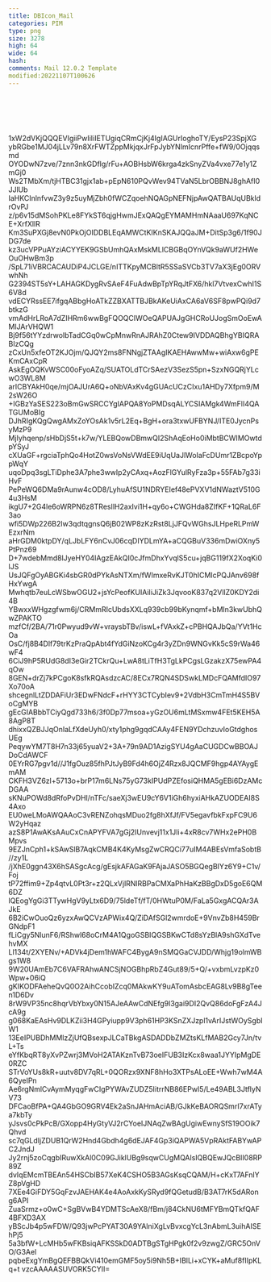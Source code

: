 ```yaml
---
title: DBIcon_Mail
categories: PIM
type: png
size: 3278
high: 64
wide: 64
hash: 
comments: Mail 12.0.2 Template
modified:20221107T100626
---
```

![DBIcon_Mail][1]

[1]: data:image/png;base64,iVBORw0KGgoAAAANSUhEUgAAAEAAAABACAYAAACqaXHeAAAMlUlEQVR4nO1aDVBU
1xW2dVKjQQQEVIgiiPwIiIiIETUgiqCRmCjKj4IgIAGUrIoghoTY/EysP23SpjXG
ybRGbe1MJ04jLLv79n8XrFWTZppMkjqxJrFpJybYNImIcnrPffe+fW9/0Ojqqsmd
OYODwN7zve/7znn3nkGDflg/rFu+AOBHsbW6krga4zkSnyZVa4vxe77e1y1ZmGj0
Ws2TMbXm/tjHTBC31gjx1ab+pEpN610PQvWev94TVaN5LbrOBBNJ8ghAfI0JJlUb
IaHKCInlnfvwZ3y9z5uyMjZbh0fWCZqoehNQAGpNEFNjpAwQATBAUqUBkldrOvPJ
z/p6v15dMSohPKLe8FYkST6qjgHwmJExQAQgEYMAMHmNAaaU697KqNCE+XrfXllR
Km3SuPXGj8evN0PkOjOIDDBLEqAMWCtKIKnSKAJQQaJM+DitSp3g6/1f90JDG7de
kz3ucVPPuAYziACYYEK9GSbUmhQAxMskMLlCBGBqOYnVQk9aWUf2HWeOuOHwBm3p
/SpL71iVBRCACAUDiP4JCLGE/nITTKpyMCBltR5SSaSVCb3TV7aX3jEg0ORVwhNh
G2394ST5sY+LAHAGKDygRvSAeF4FuAdwBpTpYRqJtFX6/hkl7VtvexCwhI1S6V8d
vdECYRssEE7ifgqABbgHoATkZZBXATTBJBkAKeUiAxCA6aV6SF8pwPQi9d7btkzG
vmAdHrLRoA7dZIHRm6wwBgFQOQCIWOeQAPUAJgGHCRoUJogSmOoEwAMlJArVHQW1
Bj9f56tYYzdrwoIbTadCGq0wCpMnwRnAJRAhZ0Ctew9IVDDAQBhgYBIQRABIzCQg
zCxUn5xfeOT2KJOjm/QJQY2ms8FNNgjZTAAgIKAEHAwwMw+wiAxw6gPEKmCAxCpR
AskEgOQKvWSC00oFyoAZq/SUATOLdTCrSAezV3SezS5pn+SzxNGQRjYLcwO3WL8M
arICBYAkH0qe/mjOAJUrA6Q+oNbVAxKv4gGUAcUCzCIxu1AHDy7Xfpm9/M2sW26O
+IGBzYaSES223oBmGwSRCCYgIAPQA8YoPMDsqALYCSIAMgk4WmFlI4QATGUMoBIg
DJhRIgKQgQwgAMxZoYOsAk1v5rL2Eq+BgH+ora3txwUFBYNJ/ITE0JycnPsyMzP9
MjIyhqenp/sHbDjS5t+k7w/YLEBQowDBmwQI2ShAqEoHo0iMbtBCWIMOwtdpYSyJ
cXUaGF+rgciaTphQo4HotZ0wsVoNsVWdEE9iUqUaJlWoIaFcDUmr1ZBcpoYppWqY
uqoDpq3sgLTiDphe3A7phe3wwIp2yCAxq+AozFlGYulRyFza3p+55FAb7g33iHvF
PePeWQ6DMa9rAunw4cOD8/LyhuAfSU1NDRYEIef48ePVXV1dNWaztV510G4u3HsM
ikgU7+2G4le6oWRPN6z8TResIlH2axIvi1H+qy6o+CWGHda8ZIfKF+1QRaL6F3ao
wfi5DWp226B2lw3qdtqgnsQ6jB02WP8zKzRst8LjJFQvWGhsJLHpeRLPmWEzxrNm
aHrGDM0ktpDY/qLJbLFY6nCvJ06cqDIYDLmYA+aCQGBuV336mDwiOXny5PtPnz69
D+7wdebMmd8lJyeHY04IAgzEAkQI0cJfmDhxYvqlS5cu+jqBG119fX2XoqKi0lJS
UsJQFgOyABGKi4sbGR0dPYkAsNTXm/fWImxeRvKJT0hICMIcPQJAnv698fHxYwgA
Mwhqtb7euLcWSbwOGU2+jsYcPeofKUIAiIiJiZk3JqvooK837q2VllZ0KDY2di4B
YBwxxWHgzgfwm6j/CRMmRIcUbdsXXLq939cb99bKynqmf+bMln3kwUbhQwZPAKTO
mzfCf/2BA/71r0Pwyud9vW+vraysbTBv/iswL+fVAxkZ+cPBHQAJbQa/YVt1HcOa
OsC/fj8B4Dlf79trKzPraQpAbt4fYdGiNzoKCg4r3yZDn9WNGvKk5cS9rWa46wF4
6CiJ9hP5RUdG8dI3eGir2TCkrQu+LwA8tLiTfH3TgLkPCgsLGzakzX75ewPA4qOw
8GEN+drZj7kPCgoK8sfkRQAsdzcAC/8ECx7RQN4SDSwkLMDcFQAMfdIO97Xo70oA
shcegnlLtZDDAFiUr3EDwFNdcF+rHYY3CTCybIev9+2VdbH3CmTmH4S5BVoCgMYB
gEcGIABbbTCiyQgd733h6/3f0Dp77msoa+yGzOU6mLtMSxmw4FEt5KEH5A8AgP8T
dhixxQZBJJqOnIaLfXdeUyh0/xty1phg9gqdCAAy4FEN9YDchzuvIoGtdghosUEg
PeqywYM7T8H7n33j65yuaV2+3A+79n9AD1AzigSYU4gAaCUGDCwBBOAJDoCdAWCF
0EYrRG7pgv1d//J1fgOuz85fhPJtJyB9Fd4h6OjZ4Rzx8JQCMF9hgp4AYAygEmAM
CKFH3VZ6zl+5713o+brP17m6LNs75yG73kIPUdPZEfosiQHMA5gEBi6DzAMcDGAA
sKNuPOWd8dRfoPvDHl/nTFc/saeXj3wEU9cY6V1iGh6hyxiAHkAZUODEAI8S4Axo
EU0weLMoAWQAAoC3vRENZohqsMDuo2fg8hXfJf/FV5egavfbkFxpFC9U6W2yHqaz
azS8P1AwAKsAAuCxCnAPYFVA7gGj2IUnvevj11x1Jli+4xR8cv7WHx2ePH0BMpvs
9EZJnCph1+kSAwSlB7AqkCMB4K4KyMsgZwCRQCi77uIM4ABEsVmfaSobtB//zy1L
/jXhE0ggn43X6hSASgcAcg/gEsjkAFAGaK9FAjaJASO5BGQegBIYz6Y9+C1v/Foj
tP72ffim9+Zp4qtvL0Pt3r+z2QLxVjlRNlRBPaCMXaPhHaKzBBgDxD5goE6QM6DZ
lQEogYgGi3TTywHgV9yLtx6D9/75ldeTf/fT/0HWtuP0M/FaLa5GxgACQAr3AJkE
6B2iCwOuoQz6yzxAwQCVzAPWix4Q/ZiDAfSGl2wmrdoE+9VnvZb8H459BrGNdpF1
fLiCgy5NlunF6/RShwl68oCrM4A1QgoGSBIQGSBKwCTd8sYzBlA9shGXdTvehvMX
Ll134t/2XYENv/+ADVk4jDem1hWAFC4BygA9nSMQGaCVJDD/Whjg19olmWBgs1W8
9W20UAmEb7C6VAFRAhwANCSjNOGBhpRbZ4Gut89/5+Q/+vxbmLvzpKz0Wpw+06iQ
gKIKODFAeheQvQ0O2AihCcobIZcq0MAkwKY9uATomAsbcEAG8Lv9B8gTeen1D6Dv
8rW9VP35nc8hqrVbYbxy0N15AJeAAwCdNEfg9l3gai9DI2QvQ86doFgFzA4JcA9g
g068KaEAsHv9DLKZii3H4GPyiupp9V3ph61HP3KSnZXJzpl1vArIJstWOySgbIW1
13EeIPUBDhMMlzZjUfQBsexpJLCaTBkgASDADDbZMZtsKLfMAB2Gcy7Jn/tvL+Ts
eYfKbqRT8yXvPZwrj3MVoH2ATAKznTvB73oeIFUB3IzKcx8waa1JYYIpMgDE0RZC
STrVoYUs8kR+uutv8DV7qRL+0QORzx9XNF8hHo3XTPsALoEE+Wwh7wM4A6QyeIPn
Ae6rgNmlCvAymMyqgFwCIgPYWAvZUDZ5IitrrNB86EPwI5/Le49ABL3JtflyNV73
DFCaoBfPA+QA4GbGO9GRV4Ek2aSnJAHmAciAB/GJkKeBAORQSmrI7xrATya7kbTy
yJsvs0cPkPcB/GXopp4HyGtyVJ2rCYoeIJNAqZwBAgUgiwEwnySfS19OOik7Qhvd
sc7qGLdljZDUB1QrW2Hnd4Gbdh4g6dEJAF4Gp3iQAPWA5VpRAktFABYwAPC2JndJ
Jy2rnj5zoCqgbIRuwXkAl0C09GJiklUBg9sqwCUgMQAlsIQBQEwJQcBII08RP89Z
dvIqEMcmTBEAn54HSCbIB57XeK4CSHO5B3AGsKsqCQAM/H+cKxT7AFnlYZ8pVgHD
7XEe4GiFDY5GqFzvJAEHAK4e4AoAxkKySRyd9fQGetudB/B3AT7rK5dARong6API
ZuaSrmz+o0wC+SgBVwB4YDMTScAeX8/fBm/j84CkNU6tMFYBmQTkfQAF4BFXD3AX
yBScJb4p5wFDW/Q93jwPcPYAT30A9YAlniXgLvBvxcgYcL3nAbmL3uihAISEhPj5
5a3bfW+LcMHb5wFKBsiqAFKSSkD0ADTBgSTgHPgk0f2v9zwgZ/GRC5OnVO/G3Ael
pqbeExgYmBgQEFBBQkVi410emGMF5oy5i9Nh5B+IBlLi+xCYK+aMuf8fIIpKLq+t
vzcAAAAASUVORK5CYII=
